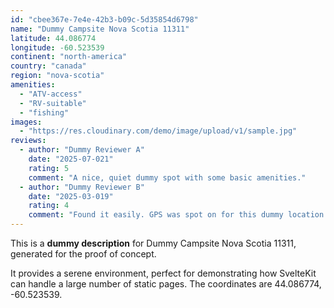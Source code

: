 ```yaml
---
id: "cbee367e-7e4e-42b3-b09c-5d35854d6798"
name: "Dummy Campsite Nova Scotia 11311"
latitude: 44.086774
longitude: -60.523539
continent: "north-america"
country: "canada"
region: "nova-scotia"
amenities:
  - "ATV-access"
  - "RV-suitable"
  - "fishing"
images:
  - "https://res.cloudinary.com/demo/image/upload/v1/sample.jpg"
reviews:
  - author: "Dummy Reviewer A"
    date: "2025-07-021"
    rating: 5
    comment: "A nice, quiet dummy spot with some basic amenities."
  - author: "Dummy Reviewer B"
    date: "2025-03-019"
    rating: 4
    comment: "Found it easily. GPS was spot on for this dummy location."
---
```


This is a **dummy description** for Dummy Campsite Nova Scotia 11311, generated for the proof of concept.

It provides a serene environment, perfect for demonstrating how SvelteKit can handle a large number of static pages. The coordinates are 44.086774, -60.523539.
